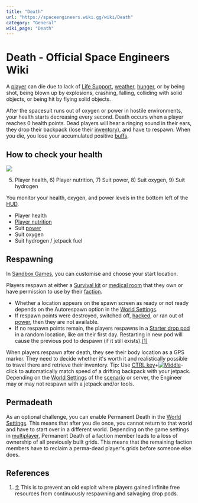 ```yaml
---
title: "Death"
url: "https://spaceengineers.wiki.gg/wiki/Death"
category: "General"
wiki_page: "Death"
---
```


# Death - Official Space Engineers Wiki

A [player](https://spaceengineers.wiki.gg/wiki/Space_Engineer "Space Engineer") can die due to lack of [Life Support](https://spaceengineers.wiki.gg/wiki/Life_Support "Life Support"), [weather](https://spaceengineers.wiki.gg/wiki/Weather "Weather"), [hunger](https://spaceengineers.wiki.gg/wiki/Food "Food"), or by being shot, being blown up by explosions, crashing, falling, colliding with solid objects, or being hit by flying solid objects.

After the spacesuit runs out of oxygen or power in hostile environments, your health starts decreasing every second. Death occurs when a player reaches 0 health points. Dead players will hear a ringing sound in their ears, they drop their backpack (lose their [inventory](https://spaceengineers.wiki.gg/wiki/Inventory "Inventory")), and have to respawn. When you die, you lose your accumulated positive [buffs](https://spaceengineers.wiki.gg/wiki/Buffs "Buffs").

## How to check your health

[![](https://spaceengineers.wiki.gg/images/thumb/HUD_Part-_suit.png/320px-HUD_Part-_suit.png?91287d)](https://spaceengineers.wiki.gg/wiki/File:HUD_Part-_suit.png)

5) Player health, 6) Player nutrition, 7) Suit power, 8) Suit oxygen, 9) Suit hydrogen

You monitor your health, oxygen, and power levels in the bottom left of the [HUD](https://spaceengineers.wiki.gg/wiki/HUD "HUD").

*   Player health
*   [Player nutrition](https://spaceengineers.wiki.gg/wiki/Food "Food")
*   Suit [power](https://spaceengineers.wiki.gg/wiki/Power "Power")
*   Suit oxygen
*   Suit hydrogen / jetpack fuel

## Respawning

In [Sandbox Games](https://spaceengineers.wiki.gg/wiki/Sandbox_Game "Sandbox Game"), you can customise and choose your start location.

Players respawn at either a [Survival kit](https://spaceengineers.wiki.gg/wiki/Survival_kit "Survival kit") or [medical room](https://spaceengineers.wiki.gg/wiki/Medical_Room "Medical Room") that they own or have permission to use by their [faction](https://spaceengineers.wiki.gg/wiki/Faction "Faction").

*   Whether a location appears on the spawn screen as ready or not ready depends on the Autorespawn option in the [World Settings](https://spaceengineers.wiki.gg/wiki/World_Settings "World Settings").
*   If respawn points were destroyed, switched off, [hacked](https://spaceengineers.wiki.gg/wiki/Hacking "Hacking"), or ran out of [power](https://spaceengineers.wiki.gg/wiki/Power "Power"), then they are not available.
*   If no respawn points remain, the players respawns in a [Starter drop pod](https://spaceengineers.wiki.gg/wiki/Drop_Pods "Drop Pods") in a random location, like on their first day. Restarting in new pod will cause the previous pod to despawn (if it still exists).[\[1\]](#cite_note-1)

When players respawn after death, they see their body location as a GPS marker. They need to decide whether it's worth it and realistically possible to travel there and retrieve their inventory. Tip: Use [CTRL key](https://spaceengineers.wiki.gg/wiki/Key_Bindings "Key Bindings")+[![Middle](https://commons.wiki.gg/images/thumb/Keyboard_White_Mouse_Middle.png/20px-Keyboard_White_Mouse_Middle.png?6ca49a)](https://spaceengineers.wiki.gg/wiki/File:Keyboard_White_Mouse_Middle.png "Middle")\-click to automatically match speed of a drifting backpack with your jetpack. Depending on the [World Settings](https://spaceengineers.wiki.gg/wiki/World_Settings "World Settings") of the [scenario](https://spaceengineers.wiki.gg/wiki/Scenario "Scenario") or server, the Engineer may or may not respawn with a jetpack and/or tools.

## Permadeath

As an optional challenge, you can enable Permanent Death in the [World Settings](https://spaceengineers.wiki.gg/wiki/World_Settings "World Settings"). This means that after you die once, you cannot return to that world and have to start over in a different world. Depending on the game settings in [multiplayer](https://spaceengineers.wiki.gg/wiki/Multiplayer "Multiplayer"), Permanent Death of a faction member leads to a loss of ownership of all previously built grids. This means that the remaining faction members have to reclaim a perma-dead player's grids before someone else does.

## References

1.  [↑](#cite_ref-1 "Jump up") This is to prevent an old exploit where players gained infinite free resources from continuously respawning and salvaging drop pods.